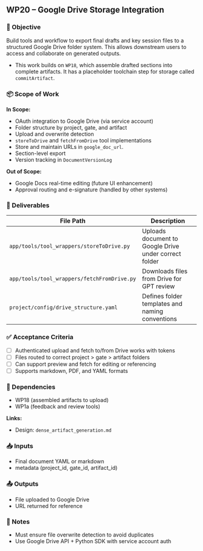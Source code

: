 ## WP20 – Google Drive Storage Integration

### 🎯 Objective
Build tools and workflow to export final drafts and key session files to a structured Google Drive folder system. This allows downstream users to access and collaborate on generated outputs.
- This work builds on `WP18`, which assemble drafted sections into complete artifacts.  It has a placeholder toolchain step for storage called `commitArtifact`.


### 📦 Scope of Work
**In Scope:**
- OAuth integration to Google Drive (via service account)
- Folder structure by project, gate, and artifact
- Upload and overwrite detection
- `storeToDrive` and `fetchFromDrive` tool implementations
- Store and maintain URLs in `google_doc_url`.
- Section-level export
- Version tracking in `DocumentVersionLog`


**Out of Scope:**
- Google Docs real-time editing (future UI enhancement)
- Approval routing and e-signature (handled by other systems)

### 🚀 Deliverables
| File Path | Description |
|-----------|-------------|
| `app/tools/tool_wrappers/storeToDrive.py` | Uploads document to Google Drive under correct folder |
| `app/tools/tool_wrappers/fetchFromDrive.py` | Downloads files from Drive for GPT review |
| `project/config/drive_structure.yaml` | Defines folder templates and naming conventions |

### ✅ Acceptance Criteria
- [ ] Authenticated upload and fetch to/from Drive works with tokens
- [ ] Files routed to correct project > gate > artifact folders
- [ ] Can support preview and fetch for editing or referencing
- [ ] Supports markdown, PDF, and YAML formats

### 🔗 Dependencies
- WP18 (assembled artifacts to upload)
- WP1a (feedback and review tools)

**Links:**
- Design: `dense_artifact_generation.md`

### 📥 Inputs
- Final document YAML or markdown
- metadata (project_id, gate_id, artifact_id)

### 📤 Outputs
- File uploaded to Google Drive
- URL returned for reference

### 🧠 Notes
- Must ensure file overwrite detection to avoid duplicates
- Use Google Drive API + Python SDK with service account auth
